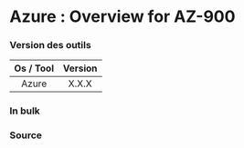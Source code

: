# Azure : Overview for AZ-900

### Version des outils

| Os / Tool | Version |
| :-------: | :-----: |
|   Azure   |  X.X.X  |

### In bulk

### Source
